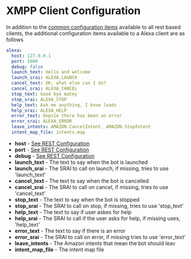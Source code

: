 # XMPP Client Configuration

In addition to the [common configuration items](./Config_Client_Rest) available to all rest based clients, the additional configuration 
items available to a Alexa client are as follows

```yaml
alexa:
  host: 127.0.0.1
  port: 5000
  debug: false
  launch_text: Hello and welcome
  launch_srai: ALEXA_LAUNCH
  cancel_text: OK, what else can I do?
  cancel_srai: ALEXA_CANCEL
  stop_text: Good bye matey
  stop_srai: ALEXA_STOP
  help_text: Ask me anything, I know loads
  help_srai: ALEXA_HELP
  error_text: Oopsie there has been an error
  error_srai: ALEXA_ERROR
  leave_intents: AMAZON.CancelIntent, AMAZON.StopIntent
  intent_map_file: intents.map
```

* **host** - [See REST Configuration](./Config_Client_Rest)
* **port** - [See REST Configuration](./Config_Client_Rest)
* **debug** - [See REST Configuration](./Config_Client_Rest)
* **launch_text** - The text to say when the bot is launched
* **launch_srai** - The SRAI to call on launch, if missing, tries to use 'launch_text'
* **cancel_text** - The text to say when the bot is cancelled
* **cancel_srai** - The SRAI to call on cancel, if missing, tries to use 'cancel_text'
* **stop_text** - The text to say when the bot is stopped
* **stop_srai** - The SRAI to call on stop, if missing, tries to use 'stop_text'
* **help_text** - The text to say if user askes for help
* **help_srai** - The SRAI to call if the user asks for help, if missing uses, 'help_text'
* **error_text** - The text to say if there is an error
* **error_srai** - The SRAI to call on error, if missing tries to use 'error_text'
* **leave_intents** - The Amazon intents that mean the bot should leav
* **intent_map_file** - The intent map file

